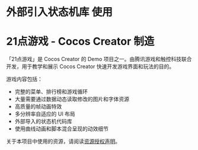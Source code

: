 # 外部引入状态机库 使用
# 21点游戏 - Cocos Creator 制造

「21点游戏」是 Cocos Creator 的 Demo 项目之一。由腾讯游戏和触控科技联合开发，用于教学和展示 Cocos Creator 快速开发游戏界面和玩法的目的。

游戏内容包括：

- 完整的菜单、排行榜和游戏循环
- 大量需要通过数据动态读取修改的图片和字体资源
- 高质量的帧动画特效
- 多分辨率自适应的 UI 布局
- 外部导入的状态机代码库
- 使用曲线动画和脚本混合呈现的动效细节

关于本项目中使用的资源，请阅读[资源授权声明](LICENSE.md)。

